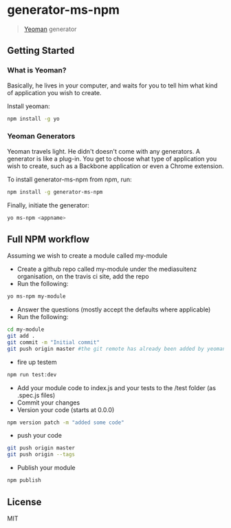 # generator-ms-npm

> [Yeoman](http://yeoman.io) generator

## Getting Started

### What is Yeoman?

Basically, he lives in your computer, and waits for you to tell him what kind of application you wish to create.

Install yeoman:
```bash
npm install -g yo
```

### Yeoman Generators

Yeoman travels light. He didn't doesn't come with any generators. A generator is like a plug-in. You get to choose what type of application you wish to create, such as a Backbone application or even a Chrome extension.

To install generator-ms-npm from npm, run:

```bash
npm install -g generator-ms-npm
```

Finally, initiate the generator:

```bash
yo ms-npm <appname>
```

## Full NPM workflow

Assuming we wish to create a module called my-module

- Create a github repo called my-module under the mediasuitenz organisation, on the travis ci site, add the repo
- Run the following:
```bash
yo ms-npm my-module
```
- Answer the questions (mostly accept the defaults where applicable)
- Run the following:
```bash
cd my-module
git add .
git commit -m "Initial commit"
git push origin master #the git remote has already been added by yeoman
```
- fire up testem 
```bash
npm run test:dev 
```
- Add your module code to index.js and your tests to the /test folder (as .spec.js files)
- Commit your changes
- Version your code (starts at 0.0.0)
```bash
npm version patch -m "added some code"
```
- push your code
```bash
git push origin master
git push origin --tags
```
- Publish your module
```bash
npm publish
```

## License

MIT
